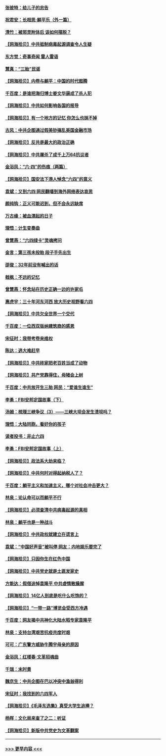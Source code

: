 #### [张彼特：给儿子的忠告](../pages/nsc993/n13018934.md?t=06140752) 
#### [祝君安：长相思‧躺平乐（外一篇）](../pages/nsc993/n13018923.md?t=06140752) 
#### [清竹：被邪灵附体后 该如何摆脱？](../pages/nsc993/n13018877.md?t=06140752) 
#### [【网海拾贝】中共抵制病毒起源调查令人生疑](../pages/nsc993/n13017785.md?t=06140752) 
#### [东方觉：奇事奇闻 雷人雷语](../pages/nsc993/n13017577.md?t=06140752) 
#### [慧真：“三胎”民谣](../pages/nsc993/n13017394.md?t=06140752) 
#### [【网海拾贝】内卷与躺平：中国的时代图腾](../pages/nsc993/n13016128.md?t=06140752) 
#### [千百度：是谁把海归博士姜文华逼成了杀人犯](../pages/nsc993/n13015218.md?t=06140752) 
#### [【网海拾贝】中共如何影响各国的报导](../pages/nsc993/n13012599.md?t=06140752) 
#### [【网海拾贝】有一个地方的记忆 你怎么也抹不掉](../pages/nsc993/n13009802.md?t=06140752) 
#### [古风：中共企图通过假美钞搞乱美国金融市场](../pages/nsc993/n13009626.md?t=06140752) 
#### [【网海拾贝】反共是最大的政治正确](../pages/nsc993/n13007051.md?t=06140752) 
#### [【网海拾贝】中共屠杀了成千上万64抗议者](../pages/nsc993/n13002713.md?t=06140752) 
#### [金浴凤：“六·四”的伤痕（两篇）](../pages/nsc993/n13001719.md?t=06140752) 
#### [【网海拾贝】国安法下港人悼念“六四”的意义](../pages/nsc993/n13001039.md?t=06140752) 
#### [袁斌：又到六四 网民翻墙到海外网络表达哀思](../pages/nsc993/n13000995.md?t=06140752) 
#### [颜纯钩：正义可能迟到，但不会永远缺席](../pages/nsc993/n13000920.md?t=06140752) 
#### [万古缘：被血漂起的日子](../pages/nsc993/n13000914.md?t=06140752) 
#### [理悟：计生变奏曲](../pages/nsc993/n13000414.md?t=06140752) 
#### [曾慧燕：“六四绿卡”灵魂拷问](../pages/nsc993/n13000277.md?t=06140752) 
#### [金言：第三孩未投胎 段子手先出生](../pages/nsc993/n13000215.md?t=06140752) 
#### [邵俊：32年前没有喊出的话](../pages/nsc993/n13000181.md?t=06140752) 
#### [戟枫：不远的记忆](../pages/nsc993/n13000121.md?t=06140752) 
#### [曾慧燕：怀念站在历史正确一边的许家屯](../pages/nsc993/n13000073.md?t=06140752) 
#### [惠虎宇：三十年河东河西 放大历史视野看六四](../pages/nsc993/n13000018.md?t=06140752) 
#### [【网海拾贝】中共欠全世界一个交代](../pages/nsc993/n12998706.md?t=06140752) 
#### [千百度：一位西双版纳建筑商的感恩](../pages/nsc993/n12998487.md?t=06140752) 
#### [宋征时：我带考卷来维权](../pages/nsc993/n12994088.md?t=06140752) 
#### [陈达：逃大难赶早](../pages/nsc993/n12993569.md?t=06140752) 
#### [【网海拾贝】中共砖家把老百姓当成了动物](../pages/nsc993/n12993483.md?t=06140752) 
#### [【网海拾贝】共产党靠得住，母猪会上树](../pages/nsc993/n12990730.md?t=06140752) 
#### [千百度：中共放开生三胎 网民：“爱谁生谁生”](../pages/nsc993/n12990644.md?t=06140752) 
#### [李勇：FBI安邦定国故事（下）](../pages/nsc993/n12987854.md?t=06140752) 
#### [汤姆：梳理三峡争议（3）——三峡大坝会发生溃坝吗？](../pages/nsc993/n12989806.md?t=06140752) 
#### [理悟：大陆同胞，看好你的孩子](../pages/nsc993/n12989778.md?t=06140752) 
#### [读者投书：非止六四](../pages/nsc993/n12989673.md?t=06140752) 
#### [李勇：FBI安邦定国故事（上）](../pages/nsc993/n12987749.md?t=06140752) 
#### [【网海拾贝】政法系大劫来临？](../pages/nsc993/n12987596.md?t=06140752) 
#### [【网海拾贝】中共何时对得起纳税人了？](../pages/nsc993/n12985578.md?t=06140752) 
#### [千百度：躺平主义和加速主义，哪个对社会冲击更大？](../pages/nsc993/n12985512.md?t=06140752) 
#### [林泉：论认命可以而躺平不行](../pages/nsc993/n12985505.md?t=06140752) 
#### [【网海拾贝】必须查清中共病毒起源的真相](../pages/nsc993/n12984276.md?t=06140752) 
#### [林泉：躺平也是一种战斗](../pages/nsc993/n12984194.md?t=06140752) 
#### [【网海拾贝】中共政权就建立在谎言上](../pages/nsc993/n12981880.md?t=06140752) 
#### [袁斌：“中国好声音”被叫停 网友：内地娱乐要完了](../pages/nsc993/n12981826.md?t=06140752) 
#### [【网海拾贝】只因你生在红色中国](../pages/nsc993/n12979096.md?t=06140752) 
#### [【网海拾贝】中共党史就是土匪发家史](../pages/nsc993/n12976478.md?t=06140752) 
#### [方能达：假借追悼袁隆平 中共虚情散臊腥](../pages/nsc993/n12976396.md?t=06140752) 
#### [【网海拾贝】14亿人到底是吃什么吃饱的？](../pages/nsc993/n12974125.md?t=06140752) 
#### [【网海拾贝】“一带一路”博览会受西方冷遇](../pages/nsc993/n12971787.md?t=06140752) 
#### [千百度：网友揭中共神化大陆水稻专家袁隆平](../pages/nsc993/n12971733.md?t=06140752) 
#### [林泉：支持台湾艰苦抗疫共度时艰](../pages/nsc993/n12971350.md?t=06140752) 
#### [可可：广东警方威胁牛腾宇母亲的原因](../pages/nsc993/n12971100.md?t=06140752) 
#### [金浴凤：红楼春·文革招魂曲](../pages/nsc993/n12970354.md?t=06140752) 
#### [千瑞：末时景](../pages/nsc993/n12970337.md?t=06140752) 
#### [魏京生：中共企图在巴以冲突中渔翁得利](../pages/nsc993/n12970286.md?t=06140752) 
#### [宋征时：我找到的六四军人](../pages/nsc993/n12970213.md?t=06140752) 
#### [【网海拾贝】《毛泽东选集》真受大学生追捧？](../pages/nsc993/n12968779.md?t=06140752) 
#### [杨晖：文化局来查了之二：听证](../pages/nsc993/n12966528.md?t=06140752) 
#### [【网海拾贝】新版中共党史为文革翻案](../pages/nsc993/n12967526.md?t=06140752) 

----
#### [ >>> 更早内容 <<< ](../indexes/nsc993-earlier.md)
